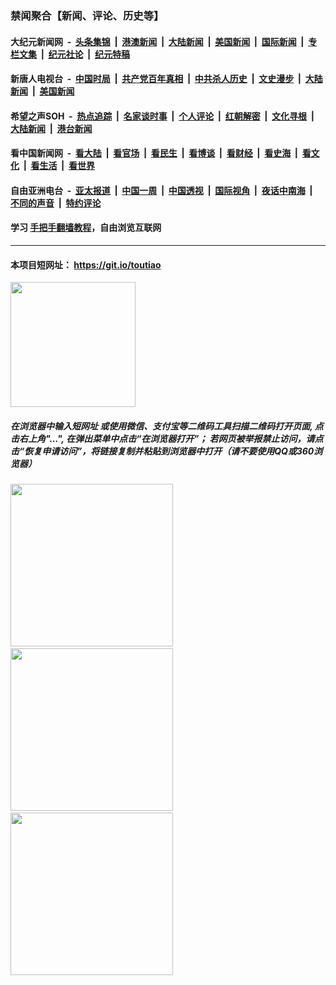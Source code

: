### 禁闻聚合【新闻、评论、历史等】

#### 大纪元新闻网 &nbsp;-&nbsp; [头条集锦](indexes/E头条集锦.md?t=02070244) &nbsp;|&nbsp; [港澳新闻](indexes/E港澳新闻.md?t=02070244)  &nbsp;|&nbsp; [大陆新闻](indexes/E大陆新闻.md?t=02070244) &nbsp;|&nbsp; [美国新闻](indexes/E美国新闻.md?t=02070244) &nbsp;|&nbsp; [国际新闻](indexes/E国际新闻.md?t=02070244) &nbsp;|&nbsp; [专栏文集](indexes/E专栏文集.md?t=02070244) &nbsp;|&nbsp; [纪元社论](indexes/E纪元社论.md?t=02070244) &nbsp;|&nbsp; [纪元特稿](indexes/E纪元特稿.md?t=02070244) 

#### 新唐人电视台 &nbsp;-&nbsp; [中国时局](indexes/N中国时局.md?t=02070244) &nbsp;|&nbsp; [共产党百年真相](indexes/N共产党百年真相.md?t=02070244) &nbsp;|&nbsp; [中共杀人历史](indexes/N中共杀人历史.md?t=02070244) &nbsp;|&nbsp; [文史漫步](indexes/N文史漫步.md?t=02070244) &nbsp;|&nbsp; [大陆新闻](indexes/N大陆新闻.md?t=02070244) &nbsp;|&nbsp; [美国新闻](indexes/N美国新闻.md?t=02070244)

#### 希望之声SOH &nbsp;-&nbsp; [热点追踪](indexes/H热点追踪.md?t=02070244) &nbsp;|&nbsp; [名家谈时事](indexes/H名家谈时事.md?t=02070244) &nbsp;|&nbsp; [个人评论](indexes/H个人评论.md?t=02070244)  &nbsp;|&nbsp; [红朝解密](indexes/H红朝解密.md?t=02070244) &nbsp;|&nbsp; [文化寻根](indexes/H文化寻根.md?t=02070244) &nbsp;|&nbsp; [大陆新闻](indexes/H大陆新闻.md?t=02070244) &nbsp;|&nbsp; [港台新闻](indexes/H港台新闻.md?t=02070244)

#### 看中国新闻网 &nbsp;-&nbsp; [看大陆](indexes/S看大陆.md?t=02070244) &nbsp;|&nbsp; [看官场](indexes/S看官场.md?t=02070244) &nbsp;|&nbsp; [看民生](indexes/S看民生.md?t=02070244)  &nbsp;|&nbsp; [看博谈](indexes/S看博谈.md?t=02070244) &nbsp;|&nbsp; [看财经](indexes/S看财经.md?t=02070244) &nbsp;|&nbsp; [看史海](indexes/S看史海.md?t=02070244) &nbsp;|&nbsp; [看文化](indexes/S看文化.md?t=02070244) &nbsp;|&nbsp; [看生活](indexes/S看生活.md?t=02070244) &nbsp;|&nbsp; [看世界](indexes/S看世界.md?t=02070244)

#### 自由亚洲电台 &nbsp;-&nbsp; [亚太报道](indexes/R亚太报道.md?t=02070244) &nbsp;|&nbsp; [中国一周](indexes/R中国一周.md?t=02070244) &nbsp;|&nbsp; [中国透视](indexes/R中国透视.md?t=02070244)  &nbsp;|&nbsp; [国际视角](indexes/R国际视角.md?t=02070244) &nbsp;|&nbsp; [夜话中南海](indexes/R夜话中南海.md?t=02070244) &nbsp;|&nbsp; [不同的声音](indexes/R不同的声音.md?t=02070244) &nbsp;|&nbsp; [特约评论](indexes/R特约评论.md?t=02070244)

#### 学习 [手把手翻墙教程](https://github.com/gfw-breaker/guides/wiki)，自由浏览互联网

----

#### 本项目短网址： https://git.io/toutiao
<img src="https://raw.githubusercontent.com/gfw-breaker/banned-news/master/scripts/img/qr.png" width="200px"/>  

##### 在浏览器中输入短网址 或使用微信、支付宝等二维码工具扫描二维码打开页面, 点击右上角"...", 在弹出菜单中点击“在浏览器打开”； 若网页被举报禁止访问，请点击“恢复申请访问”，将链接复制并粘贴到浏览器中打开（请不要使用QQ或360浏览器）

<img src="https://raw.githubusercontent.com/gfw-breaker/banned-news/master/scripts/img/1.png" width="260px"/> &nbsp; <img src="https://raw.githubusercontent.com/gfw-breaker/banned-news/master/scripts/img/2.png" width="260px"/> &nbsp; <img src="https://raw.githubusercontent.com/gfw-breaker/banned-news/master/scripts/img/3.png" width="260px"/>
